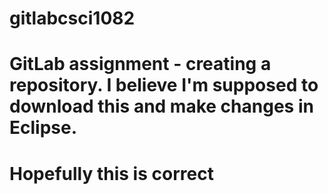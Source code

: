 # gitlabcsci1082
# GitLab assignment - creating a repository.  I believe I'm supposed to download this and make changes in Eclipse.
# Hopefully this is correct
